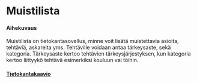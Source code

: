 # Muistilista
#### Aihekuvaus
Muistilista on tietokantasovellus, minne voit lisätä muistettavia asioita, tehtäviä, askareita yms. 
Tehtäville voidaan antaa tärkeysaste, sekä kategoria. Tärkeysaste kertoo tehtävien tärkeysjärjestyksen, kun kategoria kertoo liittyykö tehtävä esimerkiksi kouluun vai töihin. 

#### [Tietokantakaavio](https://github.com/Pentza/tsoha-todolist/blob/master/documentation/tietokantakaavio.png)
